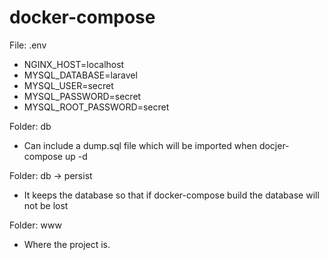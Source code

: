 # docker-compose

File: .env
- NGINX_HOST=localhost
- MYSQL_DATABASE=laravel
- MYSQL_USER=secret
- MYSQL_PASSWORD=secret
- MYSQL_ROOT_PASSWORD=secret

Folder: db
- Can include a dump.sql file which will be imported when docjer-compose up -d

Folder: db -> persist
- It keeps the database so that if docker-compose build the database will not be lost

Folder: www
- Where the project is.

